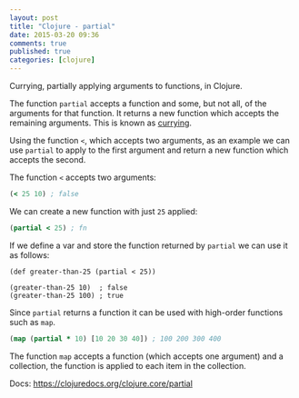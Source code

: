 ```yaml
---
layout: post
title: "Clojure - partial"
date: 2015-03-20 09:36
comments: true
published: true
categories: [clojure]
---
```


Currying, partially applying arguments to functions, in Clojure.

<!--more-->

The function `partial` accepts a function and some, but not all, of the arguments for that function. It returns a new function which accepts the remaining arguments. This is known as [currying](https://en.wikipedia.org/wiki/Currying).

Using the function `<`, which accepts two arguments, as an example we can use `partial` to apply to the first argument and return a new function which accepts the second.

The function `<` accepts two arguments:

```clojure
(< 25 10) ; false
```

We can create a new function with just `25` applied:

```clojure
(partial < 25) ; fn
```

If we define a var and store the function returned by `partial` we can use it as follows:

```
(def greater-than-25 (partial < 25))

(greater-than-25 10)  ; false
(greater-than-25 100) ; true
```

Since `partial` returns a function it can be used with high-order functions such as `map`.

```clojure
(map (partial * 10) [10 20 30 40]) ; 100 200 300 400
```

The function `map` accepts a function (which accepts one argument) and a collection, the function is applied to each item in the collection.

Docs: https://clojuredocs.org/clojure.core/partial
